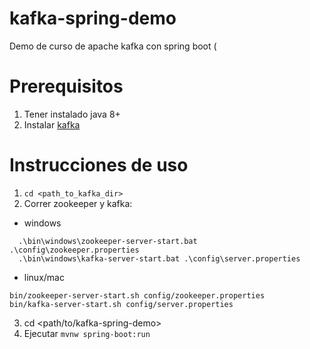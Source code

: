 # kafka-spring-demo
Demo de curso de apache kafka con spring boot
(
# Prerequisitos
1. Tener instalado java 8+
2. Instalar [kafka](https://kafka.apache.org/downloads)

# Instrucciones de uso
1. `cd <path_to_kafka_dir>`
2. Correr zookeeper y kafka:
  * windows 
  ```
    .\bin\windows\zookeeper-server-start.bat .\config\zookeeper.properties
    .\bin\windows\kafka-server-start.bat .\config\server.properties
  ```
  * linux/mac 
  ```
  bin/zookeeper-server-start.sh config/zookeeper.properties
  bin/kafka-server-start.sh config/server.properties
  ```
3. cd <path/to/kafka-spring-demo>
4. Ejecutar `mvnw spring-boot:run`
